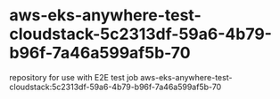 # aws-eks-anywhere-test-cloudstack-5c2313df-59a6-4b79-b96f-7a46a599af5b-70
repository for use with E2E test job aws-eks-anywhere-test-cloudstack:5c2313df-59a6-4b79-b96f-7a46a599af5b-70
